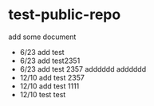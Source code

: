 # test-public-repo

add some document

- 6/23 add test
- 6/23 add test2351
- 6/23 add test 2357
adddddd
adddddd
- 12/10 add test 2357
- 12/10 add test 1111
- 12/10 test test
